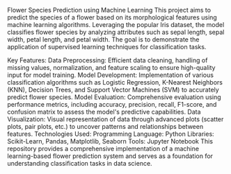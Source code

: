 Flower Species Prediction using Machine Learning
This project aims to predict the species of a flower based on its morphological features using machine learning algorithms. Leveraging the popular Iris dataset, the model classifies flower species by analyzing attributes such as sepal length, sepal width, petal length, and petal width. The goal is to demonstrate the application of supervised learning techniques for classification tasks.

Key Features:
Data Preprocessing: Efficient data cleaning, handling of missing values, normalization, and feature scaling to ensure high-quality input for model training.
Model Development: Implementation of various classification algorithms such as Logistic Regression, K-Nearest Neighbors (KNN), Decision Trees, and Support Vector Machines (SVM) to accurately predict flower species.
Model Evaluation: Comprehensive evaluation using performance metrics, including accuracy, precision, recall, F1-score, and confusion matrix to assess the model's predictive capabilities.
Data Visualization: Visual representation of data through advanced plots (scatter plots, pair plots, etc.) to uncover patterns and relationships between features.
Technologies Used:
Programming Language: Python
Libraries: Scikit-Learn, Pandas, Matplotlib, Seaborn
Tools: Jupyter Notebook
This repository provides a comprehensive implementation of a machine learning-based flower prediction system and serves as a foundation for understanding classification tasks in data science.


